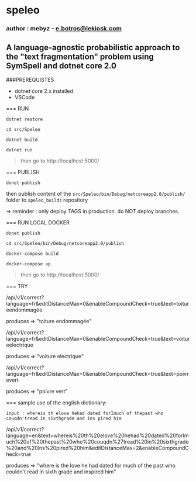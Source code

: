 # speleo 
### author : mebyz - e.botros@lekiosk.com
## A language-agnostic probabilistic approach to the "text fragmentation" problem using SymSpell and dotnet core 2.0

###PREREQUISTES
- dotnet core 2.x installed
- VSCode

=== RUN

``dotnet restore``

``cd src/Speleo``

``dotnet build``

``dotnet run``

> then go to http://localhost:5000/

=== PUBLISH

``donet publish``

then publish content of the ``src/Speleo/bin/Debug/netcoreapp2.0/publish/`` folder to ``speleo_builds`` repository

=> reminder : only deploy TAGS in production. do NOT deploy branches.

=== RUN LOCAL DOCKER

``donet publish``

``cd src/Speleo/bin/Debug/netcoreapp2.0/publish``

``docker-compose build``

``docker-compose up``

> then go to http://localhost:5000/

=== TRY

/api/v1/correct?language=fr&editDistanceMax=0&enableCompoundCheck=true&text=toitureendommagée 

produces => "toiture endommagée"

/api/v1/correct?language=fr&editDistanceMax=0&enableCompoundCheck=true&text=voitureelectrique 

produces => "voiture electrique"

/api/v1/correct?language=fr&editDistanceMax=0&enableCompoundCheck=true&text=poivrevert 

produces => "poivre vert"

=== sample use of the english dictionary:

``input : whereis th elove hehad dated forImuch of thepast who couqdn'tread in sixthgrade and ins pired him``

 /api/v1/correct?language=en&text=whereis%20th%20elove%20hehad%20dated%20forImuch%20of%20thepast%20who%20couqdn%27tread%20in%20sixthgrade%20and%20ins%20pired%20him&editDistanceMax=2&enableCompoundCheck=true

produces => "where is the love he had dated for much of the past who couldn't read in sixth grade and inspired him"
